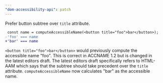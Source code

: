 ```yaml
---
"dom-accessibility-api": patch
---
```


Prefer button subtree over `title` attribute.

```diff
 const name = computeAccessibleName(<button title="foo">bar</button>);
-'foo' === name
+'bar' === name
```

`<button title="foo">bar</button>` would previously compute the accessible name "foo".
This is correct in ACCNAME 1.2 but is changed in the latest editors draft.
The latest editors draft specifically refers to HTML-AAM which says that the subtree should take precedent over the `title` attribute.
`computeAccessibleName` now calculates "bar" as the accessible name.
